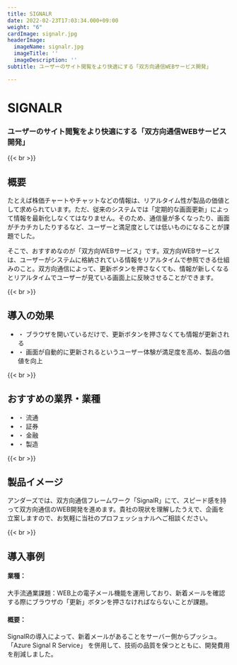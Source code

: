 ```yaml
---
title: SIGNALR
date: 2022-02-23T17:03:34.000+09:00
weight: "6"
cardImage: signalr.jpg
headerImage:
  imageName: signalr.jpg
  imageTitle: ''
  imageDescription: ''
subtitle: ユーザーのサイト閲覧をより快適にする「双方向通信WEBサービス開発」

---
```

# SIGNALR

### ユーザーのサイト閲覧をより快適にする「双方向通信WEBサービス開発」

{{< br >}}

## 概要

たとえば株価チャートやチャットなどの情報は、リアルタイム性が製品の価値として求められています。ただ、従来のシステムでは「定期的な画面更新」によって情報を最新化しなくてはなりません。そのため、通信量が多くなったり、画面がチカチカしたりするなど、ユーザーと満足度としては低いものになることが課題でした。

そこで、おすすめなのが「双方向WEBサービス」です。双方向WEBサービスは、ユーザーがシステムに格納されている情報をリアルタイムで参照できる仕組みのこと。双方向通信によって、更新ボタンを押さなくても、情報が新しくなるとリアルタイムでユーザーが見ている画面上に反映させることができます。

{{< br >}}

## 導入の効果

* ・ ブラウザを開いているだけで、更新ボタンを押さなくても情報が更新される
* ・ 画面が自動的に更新されるというユーザー体験が満足度を高め、製品の価値を向上

{{< br >}}

## おすすめの業界・業種

* ・ 流通
* ・ 証券
* ・ 金融
* ・ 製造

{{< br >}}

## 製品イメージ

アンダーズでは、双方向通信フレームワーク「SignalR」にて、スピード感を持って双方向通信のWEB開発を進めます。貴社の現状を理解したうえで、企画を立案しますので、お気軽に当社のプロフェッショナルへご相談ください。

{{< br >}}

## 導入事例

#### **業種**：

大手流通業課題：WEB上の電子メール機能を運用しており、新着メールを確認する際にブラウザの「更新」ボタンを押さなければならないことが課題。

#### **概要**：

SignalRの導入によって、新着メールがあることをサーバー側からプッシュ。「Azure Signal R Service」 を併用して、技術の品質を保つとともに、開発費用を削減しました。